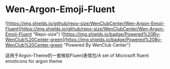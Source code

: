 # Wen-Argon-Emoji-Fluent
![https://img.shields.io/github/repo-size/WenClubCenter/Wen-Argon-Emoji-Fluent](https://img.shields.io/github/repo-size/WenClubCenter/Wen-Argon-Emoji-Fluent "Repo-size")
![https://img.shields.io/badge/Powered%20By-WenClub%20Center-green](https://img.shields.io/badge/Powered%20By-WenClub%20Center-green "Powered By WenClub Center")


适用于Argon-Theme的一套微软Fluent表情包/A set of Microsoft fluent emoticons for argon theme
